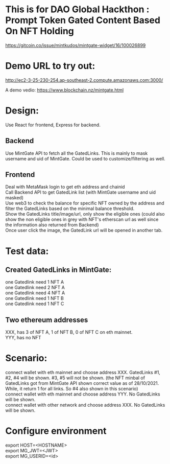# This is for DAO Global Hackthon : Prompt Token Gated Content Based On NFT Holding
https://gitcoin.co/issue/mintkudos/mintgate-widget/16/100026899

# Demo URL to try out:
http://ec2-3-25-230-254.ap-southeast-2.compute.amazonaws.com:3000/ 

A demo vedio: https://www.blockchain.nz/mintgate.html 

# Design:
Use React for frontend, Express for backend.
## Backend
Use MintGate API to fetch all the GatedLinks. This is mainly to mask username and uid of MintGate. Could be used to customize/filtering as well.
## Frontend
Deal with MetaMask login to get eth address and chainid  
Call Backend API to get GatedLink list (with MintGate username and uid masked)  
Use web3 to check the balance for specific NFT owned by the address and filter the GatedLinks based on the minimal balance threshold.  
Show the GatedLinks title/image/url, only show the eligible ones (could also show the non eligible ones in grey with NFT's etherscan url as well since the information also returned from Backend)  
Once user click the image, the GatedLink url will be opened in another tab.  

# Test data:
## Created GatedLinks in MintGate:
one Gatedlink need 1 NFT A  
one Gatedlink need 2 NFT A  
one Gatedlink need 4 NFT A  
one Gatedlink need 1 NFT B  
one Gatedlink need 1 NFT C  

## Two ethereum addresses
XXX, has 3 of NFT A, 1 of NFT B, 0 of NFT C on eth mainnet.  
YYY, has no NFT  

# Scenario:
connect wallet with eth mainnet and choose address XXX. GatedLinks #1, #2, #4 will be shown. #3, #5 will not be shown. (the NFT minbal of GatedLinks got from MintGate API shown correct value as of 28/10/2021. While, it return 1 for all links. So #4 also shown in this scenario)  
connect wallet with eth mainnet and choose address YYY. No GatedLinks will be shown.  
connect wallet with other network and choose address XXX. No GatedLinks will be shown.  

# Configure environment
export HOST=\<HOSTNAME\>  
export MG_JWT=\<JWT\>  
export MG_USERID=\<id\>  
